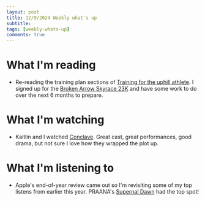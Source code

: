 ```yaml
---
layout: post
title: 12/9/2024 Weekly what's up
subtitle: 
tags: [weekly-whats-up]
comments: true
---
```


# What I'm reading
- Re-reading the training plan sections of [Training for the uphill athlete](https://uphillathlete.com/product/training-for-the-uphill-athlete-book/). I signed up for the [Broken Arrow Skyrace 23K](https://www.brokenarrowskyrace.com/23k) and have some work to do over the next 6 months to prepare.

# What I'm watching
- Kaitlin and I watched [Conclave](https://www.imdb.com/title/tt20215234/). Great cast, great performances, good drama, but not sure I love how they wrapped the plot up.

# What I'm listening to
- Apple's end-of-year review came out so I'm revisiting some of my top listens from earlier this year. PRAANA's [Supernal Dawn](https://music.apple.com/us/album/supernal-dawn/1709497296) had the top spot!